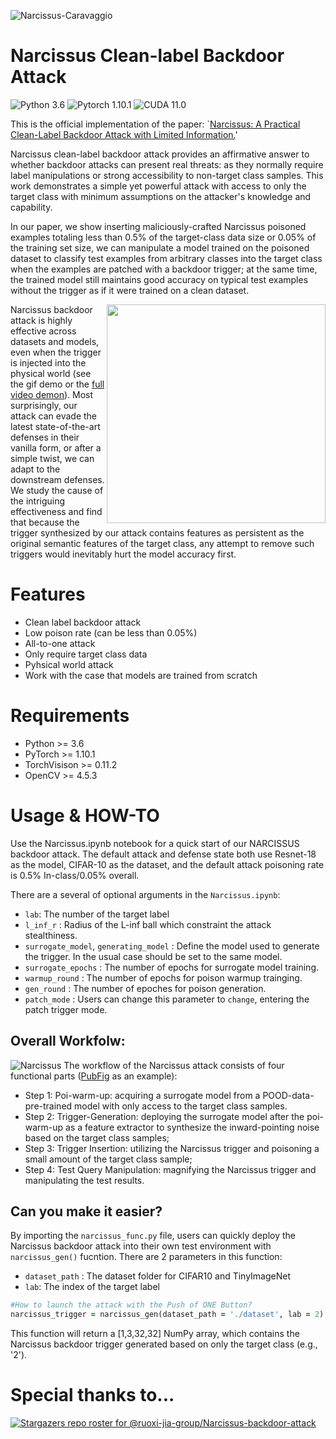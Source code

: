 ![Narcissus-Caravaggio](https://user-images.githubusercontent.com/77789132/162662050-11494b6e-a4fd-486b-80ef-d895654e4a8d.jpg)

# Narcissus Clean-label Backdoor Attack

![Python 3.6](https://img.shields.io/badge/python-3.6-DodgerBlue.svg?style=plastic)
![Pytorch 1.10.1](https://img.shields.io/badge/pytorch-1.10.1-DodgerBlue.svg?style=plastic)
![CUDA 11.0](https://img.shields.io/badge/cuda-11.0-DodgerBlue.svg?style=plastic)

This is the official implementation of the paper: `<a href="https://arxiv.org/pdf/2204.05255.pdf">Narcissus: A Practical Clean-Label Backdoor Attack with Limited Information.</a>'

Narcissus clean-label backdoor attack provides an affirmative answer to whether backdoor attacks can present real threats: as they normally require label manipulations or strong accessibility to non-target class samples. This work demonstrates a simple yet powerful attack with access to only the target class with minimum assumptions on the attacker's knowledge and capability.

In our paper, we show inserting maliciously-crafted Narcissus poisoned examples totaling less than 0.5\% of the target-class data size or 0.05\% of the training set size, we can manipulate a model trained on the poisoned dataset to classify test examples from arbitrary classes into the target class when the examples are patched with a backdoor trigger; at the same time, the trained model still maintains good accuracy on typical test examples without the trigger as if it were trained on a clean dataset. 

<img align="right" width="350px" src="https://user-images.githubusercontent.com/64983135/162965476-8ae89a8a-604f-465c-a50a-fef294422f28.gif">
Narcissus backdoor attack is highly effective across datasets and models, even when the trigger is injected into the physical world (see the gif demo or the <a href="https://drive.google.com/file/d/1e9iL99hOi3D6UmfjEUjv0lnFAtyrzIWw/view">full video demon</a>). Most surprisingly, our attack can evade the latest state-of-the-art defenses in their vanilla form, or after a simple twist, we can adapt to the downstream defenses. We study the cause of the intriguing effectiveness and find that because the trigger synthesized by our attack contains features as persistent as the original semantic features of the target class, any attempt to remove such triggers would inevitably hurt the model accuracy first.

# Features
- Clean label backdoor attack
- Low poison rate (can be less than 0.05\%)
- All-to-one attack
- Only require target class data
- Pyhsical world attack
- Work with the case that models are trained from scratch

# Requirements
+ Python >= 3.6
+ PyTorch >= 1.10.1
+ TorchVisison >= 0.11.2
+ OpenCV >= 4.5.3

# Usage & HOW-TO
Use the Narcissus.ipynb notebook for a quick start of our NARCISSUS backdoor attack. The default attack and defense state both use Resnet-18 as the model, CIFAR-10 as the dataset, and the default attack poisoning rate is 0.5% In-class/0.05% overall.

There are a several of optional arguments in the ```Narcissus.ipynb```:

- ```lab```: The number of the target label
- ```l_inf_r``` : Radius of the L-inf ball which constraint the attack stealthiness.
- ```surrogate_model```, ```generating_model``` : Define the model used to generate the trigger. In the usual case should be set to the same model.
- ```surrogate_epochs``` : The number of epochs for surrogate model training.
- ```warmup_round``` : The number of epochs for poison warmup trainging.
- ```gen_round``` : The number of epoches for poison generation.
- ```patch_mode``` : Users can change this parameter to ```change```, entering the patch trigger mode. 

## Overall Workfolw:
![Narcissus](https://user-images.githubusercontent.com/64983135/162639447-05d02a49-9668-49a0-8d91-c82b952a801e.png)
The workflow of the Narcissus attack consists of four functional parts (<a href="https://www.cs.columbia.edu/CAVE/databases/pubfig/">PubFig</a> as an example):

- Step 1: Poi-warm-up: acquiring a surrogate model from a POOD-data-pre-trained model with only access to the target class samples. 
- Step 2: Trigger-Generation: deploying the surrogate model after the poi-warm-up as a feature extractor to synthesize the inward-pointing noise based on the target class samples; 
- Step 3: Trigger Insertion: utilizing the Narcissus trigger and poisoning a small amount of the target class sample; 
- Step 4: Test Query Manipulation: magnifying the Narcissus trigger and manipulating the test results.

## Can you make it easier?
By importing the ```narcissus_func.py``` file, users can quickly deploy the Narcissus backdoor attack into their own test environment with ```narcissus_gen()``` fucntion. There are 2 parameters in this function:
- ```dataset_path``` : The dataset folder for CIFAR10 and TinyImageNet
- ```lab```: The index of the target label

```ruby
#How to launch the attack with the Push of ONE Button?
narcissus_trigger = narcissus_gen(dataset_path = './dataset', lab = 2)
```

This function will return a \[1,3,32,32\] NumPy array, which contains the Narcissus backdoor trigger generated based on only the target class (e.g., '2').



# Special thanks to...
[![Stargazers repo roster for @ruoxi-jia-group/Narcissus-backdoor-attack](https://reporoster.com/stars/ruoxi-jia-group/Narcissus-backdoor-attack)](https://github.com/ruoxi-jia-group/Narcissus-backdoor-attack/stargazers)
